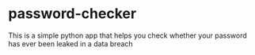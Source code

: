 # password-checker
This is a simple python app that helps you check whether your password has ever been leaked in a data breach
